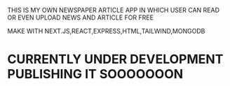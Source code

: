THIS IS MY OWN NEWSPAPER ARTICLE APP IN WHICH USER CAN READ OR EVEN UPLOAD NEWS AND ARTICLE FOR FREE

MAKE WITH NEXT.JS,REACT,EXPRESS,HTML,TAILWIND,MONGODB

# CURRENTLY UNDER DEVELOPMENT PUBLISHING IT SOOOOOOON

